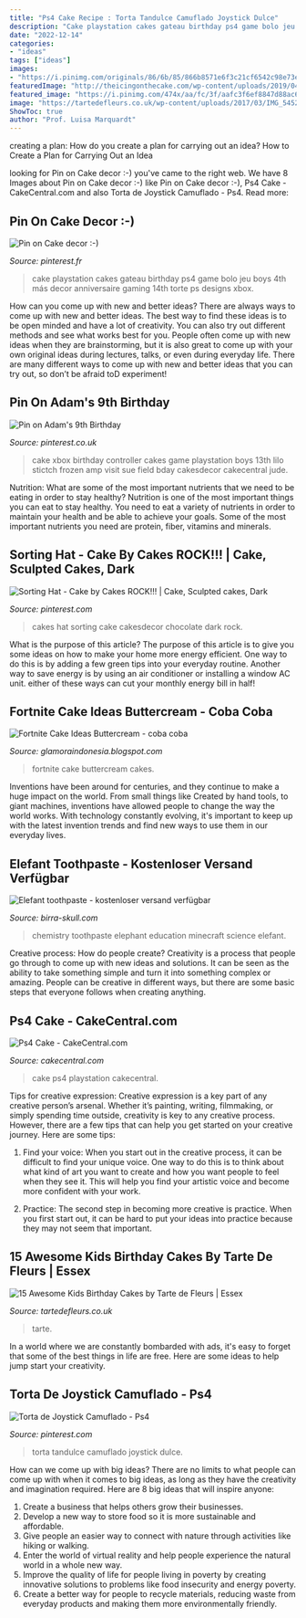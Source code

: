 ```yaml
---
title: "Ps4 Cake Recipe : Torta Tandulce Camuflado Joystick Dulce"
description: "Cake playstation cakes gateau birthday ps4 game bolo jeu boys 4th más decor anniversaire gaming 14th torte ps designs xbox"
date: "2022-12-14"
categories:
- "ideas"
tags: ["ideas"]
images:
- "https://i.pinimg.com/originals/86/6b/85/866b8571e6f3c21cf6542c98e73e95e7.jpg"
featuredImage: "http://theicingonthecake.com/wp-content/uploads/2019/04/Fortnite.jpg"
featured_image: "https://i.pinimg.com/474x/aa/fc/3f/aafc3f6ef8847d88ac687c88caf8fbe8.jpg"
image: "https://tartedefleurs.co.uk/wp-content/uploads/2017/03/IMG_5452.jpg"
ShowToc: true
author: "Prof. Luisa Marquardt"
---
```



creating a plan: How do you create a plan for carrying out an idea?
How to Create a Plan for Carrying Out an Idea

	

		
looking for Pin on Cake decor :-) you've came to the right web. We have 8 Images about Pin on Cake decor :-) like Pin on Cake decor :-), Ps4 Cake - CakeCentral.com and also Torta de Joystick Camuflado - Ps4. Read more:
		
    
## Pin On Cake Decor :-)

<img loading=lazy src="https://i.pinimg.com/originals/9c/24/8f/9c248ff1a418ddf3823b7be90dc25418.jpg" onerror="this.onerror=null;this.src='https://tse1.mm.bing.net/th?id=OIP.KhvHIC321vwVvTsjFQchoAHaIQ&amp;pid=15.1';" alt="Pin on Cake decor :-)">

_Source: pinterest.fr_

>cake playstation cakes gateau birthday ps4 game bolo jeu boys 4th más decor anniversaire gaming 14th torte ps designs xbox. 

	

How can you come up with new and better ideas?
There are always ways to come up with new and better ideas. The best way to find these ideas is to be open minded and have a lot of creativity. You can also try out different methods and see what works best for you. People often come up with new ideas when they are brainstorming, but it is also great to come up with your own original ideas during lectures, talks, or even during everyday life. There are many different ways to come up with new and better ideas that you can try out, so don’t be afraid toD experiment!

    
## Pin On Adam&#039;s 9th Birthday

<img loading=lazy src="https://i.pinimg.com/originals/62/57/d2/6257d2b83d1eb47eedf81f6fe55a5b6c.jpg" onerror="this.onerror=null;this.src='https://tse1.mm.bing.net/th?id=OIP.-LtDRlwYJfPmQtccJya01gHaE6&amp;pid=15.1';" alt="Pin on Adam&#039;s 9th Birthday">

_Source: pinterest.co.uk_

>cake xbox birthday controller cakes game playstation boys 13th lilo stictch frozen amp visit sue field bday cakesdecor cakecentral jude. 

	

Nutrition: What are some of the most important nutrients that we need to be eating in order to stay healthy?
Nutrition is one of the most important things you can eat to stay healthy. You need to eat a variety of nutrients in order to maintain your health and be able to achieve your goals. Some of the most important nutrients you need are protein, fiber, vitamins and minerals.

    
## Sorting Hat - Cake By Cakes ROCK!!! | Cake, Sculpted Cakes, Dark

<img loading=lazy src="https://i.pinimg.com/originals/86/6b/85/866b8571e6f3c21cf6542c98e73e95e7.jpg" onerror="this.onerror=null;this.src='https://tse1.mm.bing.net/th?id=OIP.qvtbvcKQ0M8vvhHSRJAf4AHaKD&amp;pid=15.1';" alt="Sorting Hat - Cake by Cakes ROCK!!! | Cake, Sculpted cakes, Dark">

_Source: pinterest.com_

>cakes hat sorting cake cakesdecor chocolate dark rock. 

	

What is the purpose of this article?
The purpose of this article is to give you some ideas on how to make your home more energy efficient. One way to do this is by adding a few green tips into your everyday routine. Another way to save energy is by using an air conditioner or installing a window AC unit. either of these ways can cut your monthly energy bill in half!

    
## Fortnite Cake Ideas Buttercream - Coba Coba

<img loading=lazy src="http://theicingonthecake.com/wp-content/uploads/2019/04/Fortnite.jpg" onerror="this.onerror=null;this.src='https://tse3.mm.bing.net/th?id=OIP.nCQ2YPikZdRCS-hb13KsBAHaIo&amp;pid=15.1';" alt="Fortnite Cake Ideas Buttercream - coba coba">

_Source: glamoraindonesia.blogspot.com_

>fortnite cake buttercream cakes. 

	

Inventions have been around for centuries, and they continue to make a huge impact on the world. From small things like Created by hand tools, to giant machines, inventions have allowed people to change the way the world works. With technology constantly evolving, it's important to keep up with the latest invention trends and find new ways to use them in our everyday lives.

    
## Elefant Toothpaste - Kostenloser Versand Verfügbar

<img loading=lazy src="https://birra-skull.com/sruc/tl-w7csZbrc9X8OgejetnwHaFj.jpg" onerror="this.onerror=null;this.src='https://tse3.mm.bing.net/th?id=OIP.d0Y0ZRtVgckZklXggHCwNwAAAA&amp;pid=15.1';" alt="Elefant toothpaste - kostenloser versand verfügbar">

_Source: birra-skull.com_

>chemistry toothpaste elephant education minecraft science elefant. 

	

Creative process: How do people create?
Creativity is a process that people go through to come up with new ideas and solutions. It can be seen as the ability to take something simple and turn it into something complex or amazing. People can be creative in different ways, but there are some basic steps that everyone follows when creating anything.

    
## Ps4 Cake - CakeCentral.com

<img loading=lazy src="http://cdn001.cakecentral.com/gallery/2015/07/900_MobWRWWaG0-ps4-cake.jpg" onerror="this.onerror=null;this.src='https://tse4.mm.bing.net/th?id=OIP.b0bI8mtfjYaq_tN9-l__BAHaFj&amp;pid=15.1';" alt="Ps4 Cake - CakeCentral.com">

_Source: cakecentral.com_

>cake ps4 playstation cakecentral. 

	

Tips for creative expression:
Creative expression is a key part of any creative person’s arsenal. Whether it’s painting, writing, filmmaking, or simply spending time outside, creativity is key to any creative process. However, there are a few tips that can help you get started on your creative journey. Here are some tips:
1. Find your voice: When you start out in the creative process, it can be difficult to find your unique voice. One way to do this is to think about what kind of art you want to create and how you want people to feel when they see it. This will help you find your artistic voice and become more confident with your work.

2. Practice: The second step in becoming more creative is practice. When you first start out, it can be hard to put your ideas into practice because they may not seem that important.

    
## 15 Awesome Kids Birthday Cakes By Tarte De Fleurs | Essex

<img loading=lazy src="https://tartedefleurs.co.uk/wp-content/uploads/2017/03/IMG_5452.jpg" onerror="this.onerror=null;this.src='https://tse3.mm.bing.net/th?id=OIP.xwpMp-tP1b52sjxcC6RmEQHaLe&amp;pid=15.1';" alt="15 Awesome Kids Birthday Cakes by Tarte de Fleurs | Essex">

_Source: tartedefleurs.co.uk_

>tarte. 

	

In a world where we are constantly bombarded with ads, it's easy to forget that some of the best things in life are free. Here are some ideas to help jump start your creativity.

    
## Torta De Joystick Camuflado - Ps4

<img loading=lazy src="https://i.pinimg.com/474x/aa/fc/3f/aafc3f6ef8847d88ac687c88caf8fbe8.jpg" onerror="this.onerror=null;this.src='https://tse2.mm.bing.net/th?id=OIP.sckAPZbUc4rRDzQlxoepbQAAAA&amp;pid=15.1';" alt="Torta de Joystick Camuflado - Ps4">

_Source: pinterest.com_

>torta tandulce camuflado joystick dulce. 

	

How can we come up with big ideas?
There are no limits to what people can come up with when it comes to big ideas, as long as they have the creativity and imagination required. Here are 8 big ideas that will inspire anyone:
1. Create a business that helps others grow their businesses. 
2. Develop a new way to store food so it is more sustainable and affordable. 
3. Give people an easier way to connect with nature through activities like hiking or walking. 
4. Enter the world of virtual reality and help people experience the natural world in a whole new way. 
5. Improve the quality of life for people living in poverty by creating innovative solutions to problems like food insecurity and energy poverty. 
6. Create a better way for people to recycle materials, reducing waste from everyday products and making them more environmentally friendly. 

